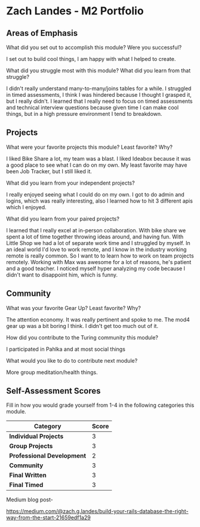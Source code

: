 # Zach Landes - M2 Portfolio

## Areas of Emphasis


What did you set out to accomplish this module? Were you successful?


I set out to build cool things, I am happy with what I helped to create.


What did you struggle most with this module? What did you learn from that struggle?


  I didn't really understand many-to-many/joins tables for a while. I struggled in timed assessments, I think I was hindered because I thought I grasped it, but I really didn't.
  I learned that I really need to focus on timed assessments and technical interview questions
  because given time I can make cool things, but in a high pressure environment I tend to breakdown.




## Projects


What were your favorite projects this module? Least favorite? Why?


I liked Bike Share a lot, my team was a blast. I liked Ideabox because it was a good place to see
what I can do on my own. My least favorite may have been Job Tracker, but I still liked it.


What did you learn from your independent projects?



I really enjoyed seeing what I could do on my own. I got to do admin and logins, which was really interesting, also I learned how to hit 3 different apis which I enjoyed.


What did you learn from your paired projects?


I learned that I really excel at in-person collaboration. With bike share we spent a lot of time together throwing ideas around, and having fun. With Little Shop we had a lot of separate work time and I struggled by myself. In an ideal world I'd love to work remote, and I know in the industry working remote is really common. So I want to to learn how to work on team projects remotely. Working with Max was awesome for a lot of reasons, he's patient and a good teacher. I noticed myself hyper analyzing my code because I didn't want to disappoint him, which is funny.


## Community



What was your favorite Gear Up? Least favorite? Why?


 The attention economy. It was really pertinent and spoke to me. The mod4 gear up was a bit boring I think. I didn't get too much out of it.



How did you contribute to the Turing community this module?


I participated in Pahlka and at most social things


What would you like to do to contribute next module?


More group meditation/health things.


## Self-Assessment Scores

Fill in how you would grade yourself from 1-4 in the following categories this module.

| Category                     | Score |
| -----------------------------| ----- |
| **Individual Projects**      |   3   |
| **Group Projects**           |   3   |
| **Professional Development** |   2   |
| **Community**                |   3   |
| **Final Written**            |   3   |
| **Final Timed**              |   3   |



Medium blog post-

https://medium.com/@zach.g.landes/build-your-rails-database-the-right-way-from-the-start-21659edf1a29

